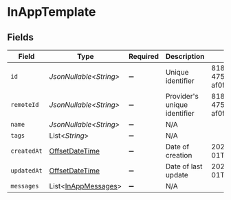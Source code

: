 # InAppTemplate


## Fields

| Field                                                                                     | Type                                                                                      | Required                                                                                  | Description                                                                               | Example                                                                                   |
| ----------------------------------------------------------------------------------------- | ----------------------------------------------------------------------------------------- | ----------------------------------------------------------------------------------------- | ----------------------------------------------------------------------------------------- | ----------------------------------------------------------------------------------------- |
| `id`                                                                                      | *JsonNullable\<String>*                                                                   | :heavy_minus_sign:                                                                        | Unique identifier                                                                         | 8187e5da-dc77-475e-9949-af0f1fa4e4e3                                                      |
| `remoteId`                                                                                | *JsonNullable\<String>*                                                                   | :heavy_minus_sign:                                                                        | Provider's unique identifier                                                              | 8187e5da-dc77-475e-9949-af0f1fa4e4e3                                                      |
| `name`                                                                                    | *JsonNullable\<String>*                                                                   | :heavy_minus_sign:                                                                        | N/A                                                                                       |                                                                                           |
| `tags`                                                                                    | List\<*String*>                                                                           | :heavy_minus_sign:                                                                        | N/A                                                                                       |                                                                                           |
| `createdAt`                                                                               | [OffsetDateTime](https://docs.oracle.com/javase/8/docs/api/java/time/OffsetDateTime.html) | :heavy_minus_sign:                                                                        | Date of creation                                                                          | 2021-01-01T00:00:00.000Z                                                                  |
| `updatedAt`                                                                               | [OffsetDateTime](https://docs.oracle.com/javase/8/docs/api/java/time/OffsetDateTime.html) | :heavy_minus_sign:                                                                        | Date of last update                                                                       | 2021-01-01T00:00:00.000Z                                                                  |
| `messages`                                                                                | List\<[InAppMessages](../../models/components/InAppMessages.md)>                          | :heavy_minus_sign:                                                                        | N/A                                                                                       |                                                                                           |